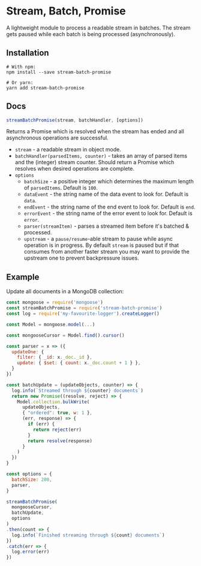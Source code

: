 # Stream, Batch, Promise

A lightweight module to process a readable stream in batches.  The stream gets paused while each batch is being processed (asynchronously).


## Installation

```
# With npm:
npm install --save stream-batch-promise

# Or yarn:
yarn add stream-batch-promise
```


## Docs

```javascript
streamBatchPromise(stream, batchHandler, [options])
```

Returns a Promise which is resolved when the stream has ended and all asynchronous operations are successful.

* `stream` - a readable stream in object mode.
* `batchHandler(parsedItems, counter)` - takes an array of parsed items and the (integer) stream counter. Should return a Promise which resolves when desired operations are complete.
* `options`
  * `batchSize` - a positive integer which determines the maximum length of `parsedItems`.  Default is `100`.
  * `dataEvent` - the string name of the data event to look for.  Default is `data`.
  * `endEvent` - the string name of the end event to look for.  Default is `end`.
  * `errorEvent` - the string name of the error event to look for.  Default is `error`.
  * `parser(streamItem)` - parses a streamed item before it's batched & processed.
  * `upstream` - a `pause/resume`-able stream to pause while async operation is in progress.  By default `stream` is paused but if that consumes from another faster stream you may want to provide the upstream one to prevent backpressure issues.


## Example

Update all documents in a MongoDB collection:

```javascript
const mongoose = require('mongoose')
const streamBatchPromise = require('stream-batch-promise')
const log = require('my-favourite-logger').createLogger()

const Model = mongoose.model(...)

const mongooseCursor = Model.find().cursor()

const parser = x => ({
  updateOne: {
    filter: { _id: x._doc._id },
    update: { $set: { count: x._doc.count + 1 } },
  }
})

const batchUpdate = (updateObjects, counter) => {
  log.info(`Streamed through ${counter} documents`)
  return new Promise((resolve, reject) => {
    Model.collection.bulkWrite(
      updateObjects,
      { "ordered": true, w: 1 },
      (err, response) => {
        if (err) {
          return reject(err)
        }
        return resolve(response)
      }
    )
  })
}

const options = {
  batchSize: 200,
  parser,
}

streamBatchPromise(
  mongooseCursor,
  batchUpdate,
  options
)
.then(count => {
  log.info(`Finished streaming through ${count} documents`)
})
.catch(err => {
  log.error(err)
})
```